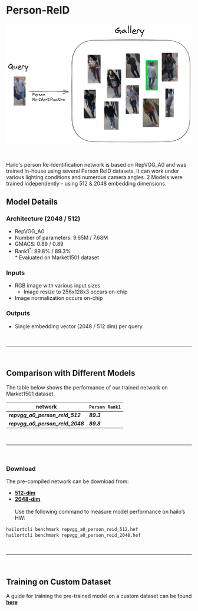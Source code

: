 # Person-ReID
<p align="center">
  <img src="src/reid_block.png" />
</p>

<br>

  Hailo's person Re-Identification network is based on RepVGG_A0 and was trained in-house using several Person ReID datasets. It can work under various lighting conditions and numerous camera angles. 2 Models were trained independently - using 512 & 2048 embedding dimensions.
  
  ## Model Details

  ### Architecture (2048 / 512)
  * RepVGG_A0 
  * Number of parameters: 9.65M / 7.68M
  * GMACS: 0.89 / 0.89
  * Rank1<sup>*</sup>: 89.8% / 89.3%
<br>\* Evaluated on Market1501 dataset 
  
  ### Inputs
  - RGB image with various input sizes
    -  Image resize to 256x128x3 occurs on-chip
  - Image normalization occurs on-chip

  ### Outputs
  - Single embedding vector (2048 / 512 dim) per query

<br>

---
<br> 

## Comparison with Different Models
The table below shows the performance of our trained network on Market1501 dataset.
  
  network | ```Person Rank1```
  --- | ---
  ***repvgg_a0_person_reid_512*** | ***89.3***
  ***repvgg_a0_person_reid_2048*** | ***89.8***


<br>

---
<br> 

### Download
The pre-compiled network can be download from:
- [**512-dim**](https://hailo-model-zoo.s3.eu-west-2.amazonaws.com/HailoNets/MCPReID/reid/repvgg_a0_person_reid_512/2022-04-18/repvgg_a0_person_reid_512.hef)
- [**2048-dim**](https://hailo-model-zoo.s3.eu-west-2.amazonaws.com/HailoNets/MCPReID/reid/repvgg_a0_person_reid_2048/2022-04-18/repvgg_a0_person_reid_2048.hef)
<br><br>
Use the following command to measure model performance on hailo’s HW:
```
hailortcli benchmark repvgg_a0_person_reid_512.hef
hailortcli benchmark repvgg_a0_person_reid_2048.hef
```
<br>

---
<br> 

## Training on Custom Dataset
A guide for training the pre-trained model on a custom dataset can be found [**here**](./docs/TRAINING_GUIDE.md)
